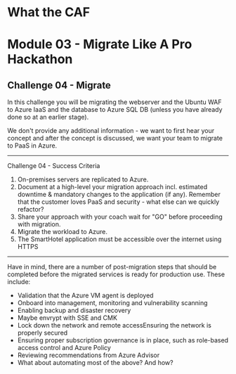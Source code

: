 # What the CAF

# Module 03 - Migrate Like A Pro Hackathon

## Challenge 04 - Migrate

In this challenge you will be migrating  the webserver and the Ubuntu WAF to Azure IaaS and the database to Azure SQL DB (unless you have already done so at an earlier stage).

We don't provide any additional information - we want to first hear your concept and after the concept is discussed, we want your team to migrate to PaaS in Azure. 

---

Challenge 04 - Success Criteria

1. On-premises servers are replicated to Azure. 
2. Document at a high-level your migration approach incl. estimated downtime & mandatory changes to the application (if any). Remember that the customer loves PaaS and security - what else can we quickly refactor?
3. Share your approach with your coach wait for "GO" before proceeding with migration. 
4. Migrate the workload to Azure.
5. The SmartHotel application must be accessible over the internet using HTTPS

---

Have in mind, there are a number of post-migration steps that should be completed before the migrated services is ready for production use.
These include:

- Validation that the Azure VM agent is deployed
- Onboard into management, monitoring and vulnerability scanning
- Enabling backup and disaster recovery
- Maybe envrypt with SSE and CMK
- Lock down the network and remote accessEnsuring the network is properly secured
- Ensuring proper subscription governance is in place, such as role-based access control and Azure Policy
- Reviewing recommendations from Azure Advisor
- What about automating most of the above? And how?
